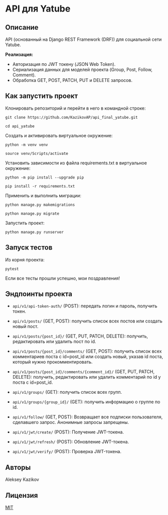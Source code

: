 # API для Yatube

## Описание
API (основанный на Django REST Framework (DRF)) для социальной сети Yatube.

**Реализация:**

- Авторизация по JWT токену (JSON Web Token).
- Сериализация данных для моделей проекта (Group, Post, Follow, Comment).
- Обработка GET, POST, PATCH, PUT и DELETE запросов.

## Как запустить проект

Клонировать репозиторий и перейти в него в командной строке:

```
git clone https://github.com/KazikovAP/api_final_yatube.git
```

```
cd api_yatube
```

Создать и активировать виртуальное окружение:

```
python -m venv venv
```

```
source venv/Scripts/activate
```

Установить зависимости из файла requirements.txt в виртуальное окружение:

```
python -m pip install --upgrade pip
```

```
pip install -r requirements.txt
```

Применить и выполнить миграции:

```
python manage.py makemigrations
```

```
python manage.py migrate
```

Запустить проект:

```
python manage.py runserver
```

## Запуск тестов

Из корня проекта:

```
pytest
```

Если все тесты прошли успешно, мои поздравления!

## Эндпоинты проекта

- `api/v1/api-token-auth/` (POST): передать логин и пароль, получить токен.

- `api/v1/posts/` (GET, POST): получить список всех постов или создать новый пост.

- `api/v1/posts/{post_id}/` (GET, PUT, PATCH, DELETE): получить, редактировать или удалить пост по id.

- `api/v1/posts/{post_id}/comments/` (GET, POST): получить список всех комментариев поста с id=post_id или создать новый, указав id поста, который нужно прокомментировать.

- `api/v1/posts/{post_id}/comments/{comment_id}/` (GET, PUT, PATCH, DELETE): получить, редактировать или удалить комментарий по id у поста с id=post_id.

- `api/v1/groups/` (GET): получить список всех групп.

- `api/v1/groups/{group_id}/` (GET): получить информацию о группе по id.

- `api/v1/follow/` (GET, POST): Возвращает все подписки пользователя, сделавшего запрос. Анонимные запросы запрещены.

- `api/v1/jwt/create/` (POST): Получение JWT-токена.

- `api/v1/jwt/refresh/` (POST): Обновление JWT-токена.

- `api/v1/jwt/verify/` (POST): Проверка JWT-токена.



## Авторы

Aleksey Kazikov

## Лицензия

[MIT](https://opensource.org/licenses/MIT)